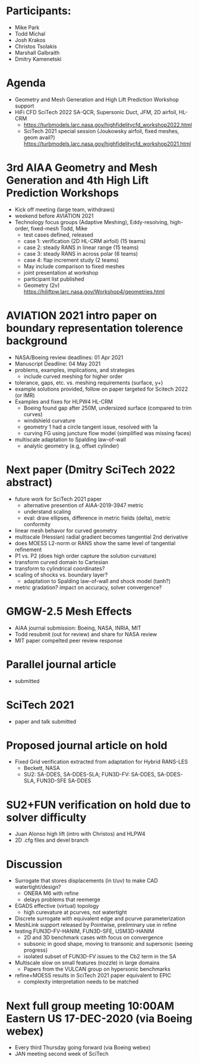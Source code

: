 
# Participants:
- Mike Park
- Todd Michal
- Josh Krakos
- Christos Tsolakis
- Marshall Galbraith
- Dmitry Kamenetski

# Agenda
- Geometry and Mesh Generation and High Lift Prediction Workshop support
- HiFi CFD SciTech 2022 SA-QCR, Supersonic Duct, JFM, 2D airfoil, HL-CRM
  - https://turbmodels.larc.nasa.gov/highfidelitycfd_workshop2022.html
  - SciTech 2021 special session (Joukowsky airfoil, fixed meshes, geom avail?)
    https://turbmodels.larc.nasa.gov/highfidelitycfd_workshop2021.html

# 3rd AIAA Geometry and Mesh Generation and 4th High Lift Prediction Workshops
  - Kick off meeting (large team, withdraws)
  - weekend before AVIATION 2021 
  - Technology focus groups (Adaptive Meshing), Eddy-resolving, high-order, fixed-mesh
    Todd, Mike
    - test cases defined, released
    - case 1: verification (2D HL-CRM airfoil) (15 teams)
    - case 2: steady RANS in linear range (15 teams)
    - case 3: steady RANS in across polar (6 teams)
    - case 4: flap increment study (2 teams)
    - May include comparison to fixed meshes
    - joint presentation at workshop
    - participant list published
    - Geometry (2v) https://hiliftpw.larc.nasa.gov/Workshop4/geometries.html

# AVIATION 2021 intro paper on boundary representation tolerence background
- NASA/Boeing review deadlines: 01 Apr 2021
- Manuscript Deadline: 04 May 2021
- problems, examples, implications, and strategies
  - include curved meshing for higher order
- tolerance, gaps, etc. vs. meshing requirements (surface, y+)
- example solutions provided, follow on paper targeted for Scitech 2022 (or IMR)
- Examples and fixes for HLPW4 HL-CRM
  - Boeing found gap after 250M, undersized surface (compared to trim curves)
  - windshield curvature
  - geometry 1 had a circle tangent issue, resolved with 1a
  - curving FG using juncture flow model (simplified was missing faces)
- multiscale adaptation to Spalding law-of-wall
  - analytic geometry (e.g, offset cylinder)

# Next paper (Dmitry SciTech 2022 abstract)
- future work for SciTech 2021 paper
  - alternative presention of AIAA-2019-3947 metric
  - understand scaling
  - eval: draw ellipses, difference in metric fields (delta), metric conformity
- linear mesh behavor for curved geometry
- multiscale (Hessian) radial gradient becomes tangential 2nd derivative
- does MOESS L2-norm or RANS show the same level of tangential refinement
- P1 vs. P2 (does high order capture the solution curvature)
- transform curved domain to Cartesian
- transform to cylindrical coordinates?
- scaling of shocks vs. boundary layer?
  - adaptation to Spalding law-of-wall and shock model (tanh?)
- metric gradation? impact on accuracy, solver convergence? 

# GMGW-2.5 Mesh Effects
- AIAA journal submission: Boeing, NASA, INRIA, MIT
- Todd resubmit (out for review) and share for NASA review
- MIT paper compelted peer review response

# Parallel journal article
- submitted

# SciTech 2021
- paper and talk submitted

# Proposed journal article on hold
- Fixed Grid verification extracted from adaptation for Hybrid RANS-LES
  - Beckett, NASA
  - SU2: SA-DDES, SA-DDES-SLA; FUN3D-FV: SA-DDES, SA-DDES-SLA, FUN3D-SFE SA-DDES

# SU2+FUN verification on hold due to solver difficulty
  - Juan Alonso high lift (intro with Christos) and HLPW4
  - 2D .cfg files and devel branch

# Discussion
- Surrogate that stores displacements (in t/uv) to make CAD watertight/design?
  - ONERA M6 with refine
  - delays problems that reemerge
- EGADS effective (virtual) topology
  - high curevature at pcurves, not watertight
- Discrete surrogate with equivalent edge and pcurve parameterization
- MeshLink support released by Pointwise, preliminary use in refine
- testing FUN3D-FV-HANIM, FUN3D-SFE, USM3D-HANIM
  - 2D and 3D benchmark cases with focus on convergence
  - subsonic in good shape, moving to transonic and supersonic (seeing progress)
  - isolated subset of FUN3D-FV issues to the Cb2 term in the SA
- Multiscale slow on small features (nozzle) in large domains
  - Papers from the VULCAN group on hypersonic benchmarks
- refine+MOESS results in SciTech 2021 paper equivalent to EPIC
  - complexity interpretation needs to be matched

# Next full group meeting 10:00AM Eastern US 17-DEC-2020 (via Boeing webex)
- Every third Thursday going forward (via Boeing webex)
- JAN meeting second week of SciTech

